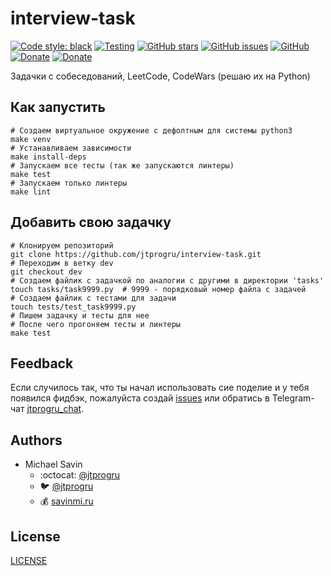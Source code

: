 # interview-task

[![Code style: black](https://img.shields.io/badge/code%20style-black-000000.svg)](https://github.com/psf/black)
[![Testing](https://github.com/jtprogru/interview-task/actions/workflows/testing.yml/badge.svg)](https://github.com/jtprogru/interview-task/actions/workflows/testing.yml)
[![GitHub stars](https://img.shields.io/github/stars/jtprogru/interview-task.svg)](https://github.com/jtprogru/interview-task/stargazers)
[![GitHub issues](https://img.shields.io/github/issues-raw/jtprogru/interview-task)](https://github.com/jtprogru/interview-task/issues)
[![GitHub](https://img.shields.io/github/license/jtprogru/interview-task)](https://github.com/jtprogru/interview-task/blob/main/LICENSE)
[![Donate](https://img.shields.io/badge/-Donate-blue?logo=paypal)](https://paypal.me/jtprog)
[![Donate](https://img.shields.io/badge/-Donate-blue?logo=patreon)](https://patreon.com/jtprogru)

Задачки с собеседований, LeetCode, CodeWars (решаю их на Python)

## Как запустить

```shell
# Создаем виртуальное окружение с дефолтным для системы python3
make venv
# Устанавливаем зависимости
make install-deps
# Запускаем все тесты (так же запускаются линтеры)
make test
# Запускаем только линтеры
make lint
```

## Добавить свою задачку

```shell
# Клонируем репозиторий
git clone https://github.com/jtprogru/interview-task.git
# Переходим в ветку dev
git checkout dev
# Создаем файлик с задачкой по аналогии с другими в директории 'tasks'
touch tasks/task9999.py  # 9999 - порядковый номер файла с задачей
# Создаем файлик с тестами для задачи
touch tests/test_task9999.py
# Пишем задачку и тесты для нее
# После чего прогоняем тесты и линтеры
make test
```

## Feedback

Если случилось так, что ты начал использовать сие поделие и у тебя появился фидбэк,
пожалуйста создай [issues](https://github.com/jtprogru/interview-task/issues) или 
обратись в Telegram-чат [jtprogru_chat](https://t.me/jtprogru_chat).


## Authors

- Michael Savin
  - :octocat: [@jtprogru](https://www.github.com/jtprogru)
  - :bird: [@jtprogru](https://www.twitter.com/jtprogru)
  - :moneybag: [savinmi.ru](https://savinmi.ru)


## License

[LICENSE](LICENSE)
